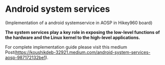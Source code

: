 # Android system services 
(Implementation of a android systemservice in AOSP in Hikey960 board)

**The system services play a key role in exposing the low-level functions of the hardware and the Linux kernel to the high-level applications.**


For complete implementation guide please visit this medium Post(https://koushikdeb-32921.medium.com/android-system-services-aosp-987172132be1).

